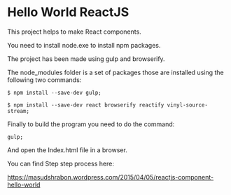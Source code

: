 # Hello World ReactJS

This project helps to make React components.

You need to install node.exe to install npm packages.

The project has been made using gulp and browserify.

The node_modules folder is a set of packages those are installed using the following two commands: 
  
    $ npm install --save-dev gulp;
  
    $ npm install --save-dev react browserify reactify vinyl-source-stream;
    
 Finally to build the program you need to do the command:

    gulp;
And open the Index.html file in a browser.

You can find Step step process here:

https://masudshrabon.wordpress.com/2015/04/05/reactjs-component-hello-world
